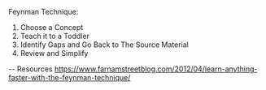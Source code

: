 Feynman Technique:
1. Choose a Concept
2. Teach it to a Toddler
3. Identify Gaps and Go Back to The Source Material
4. Review and Simplify

-- Resources
https://www.farnamstreetblog.com/2012/04/learn-anything-faster-with-the-feynman-technique/
